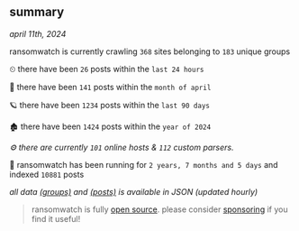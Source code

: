 
## summary
_april 11th, 2024_

ransomwatch is currently crawling `368` sites belonging to `183` unique groups

⏲ there have been `26` posts within the `last 24 hours`

🦈 there have been `141` posts within the `month of april`

🪐 there have been `1234` posts within the `last 90 days`

🏚 there have been `1424` posts within the `year of 2024`

_⚙️ there are currently `101` online hosts & `112` custom parsers._

🦕 ransomwatch has been running for `2 years, 7 months and 5 days` and indexed `10881` posts

_all data  [(groups)](http://ransomwhat.telemetry.ltd/groups) and [(posts)](http://ransomwhat.telemetry.ltd/posts) is available in JSON (updated hourly)_

> ransomwatch is fully [open source](https://github.com/joshhighet/ransomwatch#ransomwatch--). please consider [sponsoring](https://github.com/sponsors/joshhighet) if you find it useful!
